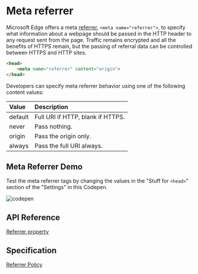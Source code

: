 # Meta referrer

Microsoft Edge offers a meta [referrer](https://msdn.microsoft.com/library/ms534365(v=vs.85).aspx), `<meta name="referrer">`, to specify what information about a webpage should be passed in the HTTP header to any request sent from the page.  Traffic remains encrypted and all the benefits of HTTPS remain, but the passing of referral data can be controlled between HTTPS and HTTP sites.

```HTML
<head>
	<meta name="referrer" content="origin">
</head>
```

Developers can specify meta referrer behavior using one of the following content values:

Value | Description
:------------ | :-------------
default | Full URI if HTTP, blank if HTTPS.
never | Pass nothing.
origin | Pass the origin only.
always | Pass the full URI always.

## Meta Referrer Demo

Test the meta referrer tags by changing the values in the "Stuff for `<head>`" section of the "Settings" in this Codepen.

![codepen](https://codepen.io/MicrosoftEdgeDocumentation/pen/ONLMBa)

## API Reference
[Referrer property](https://msdn.microsoft.com/library/ms534365(v=vs.85).aspx)

## Specification
[Referrer Policy](https://w3c.github.io/webappsec-referrer-policy/)

